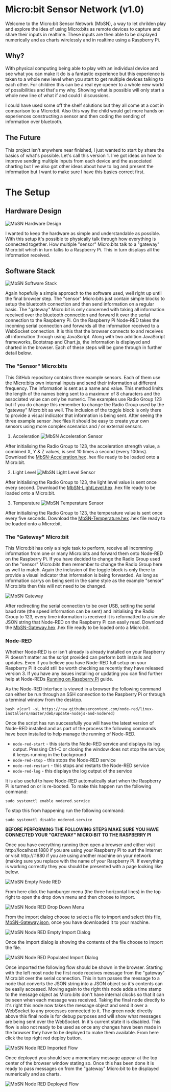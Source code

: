 # Micro:bit Sensor Network (v1.0)
Welcome to the Micro:bit Sensor Network (MbSN), a way to let chrilden play and explore the idea of using Micro:bits as remote devices to capture and share their inputs in realtime. These inputs are then able to be displayed numerically and as charts wirelessly and in realtime using a Raspberry Pi. 

## Why?
With physical computing being able to play with an individual device and see what you can make it do is a fantastic experience but this experience is taken to a whole new level when you start to get multiple devices talking to each other. For children this can be a real eye opener to a whole new world of possibilities and that's my why. Showing what is possible will only start a whole new line of what if and could I discussions.

I could have used some off the shelf solutions but they all come at a cost in comparison to a Micro:bit. Also this way the child would get more hands on experiences constructing a sensor and then coding the sending of information over bluetooth. 

## The Future
This project isn't anywhere near finished, I just wanted to start by share the basics of what's possible. Let's call this version 1. I've got ideas on how to improve sending multiple inputs from each device and the associated charting but I've also got other ideas about how to log and present the information but I want to make sure I have this basics correct first.

# The Setup

## Hardware Design
![MbSN Hardware Design](Images/MbSN-Hardware.png "MbSN Hardware Design")

I wanted to keep the hardware as simple and understandable as possible. With this setup it's possible to physically talk through how everything is connected together. How multiple "sensor" Micro:bits talk to a "gateway" Micro:bit which in turn talks to a Raspberry Pi. This in turn displays all the information received.

## Software Stack
![MbSN Software Stack](Images/MbSN-Software.png "MbSN Software Stack")

Again hopefully a simple approach to the software used, well right up until the final browser step. The "sensor" Micro:bits just contain simple blocks to setup the bluetooth connection and then send information on a regular basis. The "gateway" Micro:bit is only concerned with taking all information received over the bluetooth connection and forward it over the serial connection to the Raspberry Pi. On the Raspberry Pi Node-RED takes the incoming serial connection and forwards all the information received to a WebSocket connection. It is this that the browser connects to and receives all information through using JavaScript. Along with two addition JavaScript frameworks, Bootstrap and Chart.js, the information is displayed and charted in the browser. Each of these steps will be gone through in further detail below.

### The "Sensor" Micro:bits
This GitHub repository contains three example sensors. Each of them use the Micro:bits own internal inputs and send their information at different frequency. The information is sent as a name and value. This method limits the length of the names being sent to a maximum of 8 characters and the associated value can only be numeric. The examples use Radio Group 123 but if you do change this remember to change the Radio Group used by the "gateway" Micro:bit as well. The inclusion of the toggle block is only there to provide a visual indicator that information is being sent. After seeing the three example sensor .hex files it should be easy to create your own sensors using more complex scenarios and / or external sensors.

1. Acceleration
![MbSN Acceleration Sensor](Images/MbSN-Blocks-Acceleration.png "MbSN Acceleration Sensor")

After initialising the Radio Group to 123, the acceleration strength value, a combined X, Y & Z values, is sent 10 times a second (every 100ms). Download the [MbSN-Acceleration.hex](Microbit/MbSN-Acceleration.hex "MbSN-Acceleration.hex") .hex file ready to be loaded onto a Micro:bit.

2. Light Level
![MbSN Light Level Sensor](Images/MbSN-Blocks-LightLevel.png "MbSN Light Level Sensor")

After initialising the Radio Group to 123, the light level value is sent once every second. Download the [MbSN-LightLevel.hex](Microbit/MbSN-LightLevel.hex "MbSN-LightLevel.hex") .hex file ready to be loaded onto a Micro:bit.

3. Temperature
![MbSN Temperature Sensor](Images/MbSN-Blocks-Temperature.png "MbSN Temperature Sensor")

After initialising the Radio Group to 123, the temperature value is sent once every five seconds. Download the [MbSN-Temperature.hex](Microbit/MbSN-Temperature.hex "MbSN-Temperature.hex") .hex file ready to be loaded onto a Micro:bit.

### The "Gateway" Micro:bit
This Micro:bit has only a single task to perform, receive all incomming information from one or many Micro:bits and forward them onto Node-RED on the Raspberry Pi. If you have decided to change the Radio Group used on the "sensor" Micro:bits then remember to change the Radio Group here as well to match. Again the inclusion of the toggle block is only there to provide a visual indicator that information is being forwarded. As long as information carrys on being sent in the same style as the example "sensor" Micro:bits then this will not need to be changed.
 
![MbSN Gateway](Images/MbSN-Blocks-Gateway.png "MbSN Gateway")

After redirecting the serial connection to be over USB, setting the serial baud rate (the speed information can be sent) and initialising the Radio Group to 123, every time information is received it is reformatted to a simple JSON string that Node-RED on the Raspberry Pi can easily read. Download the [MbSN-Gateway.hex](Microbit/MbSN-Gateway.hex "MbSN-Gateway.hex") .hex file ready to be loaded onto a Micro:bit.

### Node-RED

Whether Node-RED is or isn't already is already installed on your Raspberry Pi doesn't matter as the script provided can perform both installs and updates. Even if you believe you have Node-RED full setup on your Raspberry Pi it could still be worth checking as recently they have released version 3. If you have any issues installing or updating you can find further help at Node-REDs [Running on Raspberry Pi](https://nodered.org/docs/getting-started/raspberrypi "Running on Raspberry Pi") guide.

As the Node-RED interface is viewed in a browser the following command can either be run through an SSH connection to the Raspberry Pi or through a terminal window from the desktop.

	bash <(curl -sL https://raw.githubusercontent.com/node-red/linux-installers/master/deb/update-nodejs-and-nodered)
	
Once the script has run successfully you will have the latest version of Node-RED installed and as part of the process the following commands have been installed to help manage the running of Node-RED.

- `node-red-start` - this starts the Node-RED service and displays its log output. Pressing Ctrl-C or closing the window does not stop the service; it keeps running in the background
- `node-red-stop` - this stops the Node-RED service
- `node-red-restart` - this stops and restarts the Node-RED service
- `node-red-log` - this displays the log output of the service

It is also useful to have Node-RED automatically start when the Raspberry Pi is turned on or is re-booted. To make this happen run the following command:

	sudo systemctl enable nodered.service
	
To stop this from happening run the following command:

	sudo systemctl disable nodered.service

**BEFORE PERFORMING THE FOLLOWING STEPS MAKE SURE YOU HAVE CONNECTED YOUR "GATEWAY" MICRO:BIT TO THE RASPBERRY PI**

Once you have everything running then open a browser and either visit http://localhost:1880 if you are using your Raspberry Pi to surf the Internet or visit http://<The Name of your Raspberry Pi>:1880 if you are using another machine on your network (making sure you replace <The Name of your Raspberry Pi> with the name of your Raspberry Pi. If everything is working correctly they you should be presented with a page looking like below.

![MbSN Empty Node RED](Images/MbSN-NodeRED-1.png "MbSN Empty Node RED")

From here click the hamburger menu (the three horizontal lines) in the top right to open the drop down menu and then choose to import.

![MbSN Node RED Drop Down Menu](Images/MbSN-NodeRED-2.png "MbSN Node RED Drop Down Menu")

From the import dialog choose to select a file to import and select this file, [MbSN-Gateway.json](Node-RED/MbSN-Gateway.json "MbSN-Gateway.json"), once you have downloaded it to your machine.

![MbSN Node RED Empty Import Dialog](Images/MbSN-NodeRED-3.png "MbSN Node RED Empty Import Dialog")

Once the import dialog is showing the contents of the file choose to import the file.

![MbSN Node RED Populated Import Dialog](Images/MbSN-NodeRED-4.png "MbSN Node RED Populated Import Dialog")

Once imported the following flow should be shown in the browser. Starting with the left most node the first node receives message from the "gateway" Micro:bit over the serial connection. This in turn passes the message to a node that converts the JSON string into a JSON object so it's contents can be easily accessed. Moving again to the right this node adds a time stamp to the message object as Micro:bits don't have internal clocks so that it can be seen when each message was received. Taking the final node directly to it's right this node now takes the message object and send it over a WebSocket to any processes connected to it. The green node directly above this final node is for debug purposes and will show what messages are being sent over the WebSocket. In it's current state it is disabled. This flow is also not ready to be used as once any changes have been made in the browser they have to be deployed to make them available. From here click the top right red deploy button. 

![MbSN Node RED Imported Flow](Images/MbSN-NodeRED-5.png "MbSN Node RED Imported Flow")

Once deployed you should see a momentary message appear at the top center of the browser window stating so. Once this has been done it is ready to pass messages on from the "gateway" Micro:bit to be displayed numerically and as charts.

![MbSN Node RED Deployed Flow](Images/MbSN-NodeRED-6.png "MbSN Node RED Deployed Flow")
